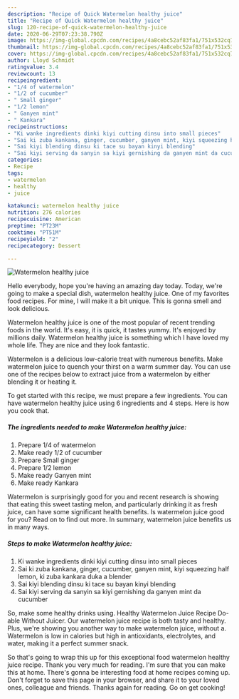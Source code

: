 ```yaml
---
description: "Recipe of Quick Watermelon healthy juice"
title: "Recipe of Quick Watermelon healthy juice"
slug: 120-recipe-of-quick-watermelon-healthy-juice
date: 2020-06-29T07:23:38.790Z
image: https://img-global.cpcdn.com/recipes/4a8cebc52af83fa1/751x532cq70/watermelon-healthy-juice-recipe-main-photo.jpg
thumbnail: https://img-global.cpcdn.com/recipes/4a8cebc52af83fa1/751x532cq70/watermelon-healthy-juice-recipe-main-photo.jpg
cover: https://img-global.cpcdn.com/recipes/4a8cebc52af83fa1/751x532cq70/watermelon-healthy-juice-recipe-main-photo.jpg
author: Lloyd Schmidt
ratingvalue: 3.4
reviewcount: 13
recipeingredient:
- "1/4 of watermelon"
- "1/2 of cucumber"
- " Small ginger"
- "1/2 lemon"
- " Ganyen mint"
- " Kankara"
recipeinstructions:
- "Ki wanke ingredients dinki kiyi cutting dinsu into small pieces"
- "Sai ki zuba kankana, ginger, cucumber, ganyen mint, kiyi squeezing half lemon, ki zuba kankara duka a blender"
- "Sai kiyi blending dinsu ki tace su bayan kinyi blending"
- "Sai kiyi serving da sanyin sa kiyi gernishing da ganyen mint da cucumber"
categories:
- Recipe
tags:
- watermelon
- healthy
- juice

katakunci: watermelon healthy juice 
nutrition: 276 calories
recipecuisine: American
preptime: "PT23M"
cooktime: "PT51M"
recipeyield: "2"
recipecategory: Dessert

---
```



![Watermelon healthy juice](https://img-global.cpcdn.com/recipes/4a8cebc52af83fa1/751x532cq70/watermelon-healthy-juice-recipe-main-photo.jpg)

Hello everybody, hope you're having an amazing day today. Today, we're going to make a special dish, watermelon healthy juice. One of my favorites food recipes. For mine, I will make it a bit unique. This is gonna smell and look delicious.

Watermelon healthy juice is one of the most popular of recent trending foods in the world. It's easy, it is quick, it tastes yummy. It's enjoyed by millions daily. Watermelon healthy juice is something which I have loved my whole life. They are nice and they look fantastic.

Watermelon is a delicious low-calorie treat with numerous benefits. Make watermelon juice to quench your thirst on a warm summer day. You can use one of the recipes below to extract juice from a watermelon by either blending it or heating it.


To get started with this recipe, we must prepare a few ingredients. You can have watermelon healthy juice using 6 ingredients and 4 steps. Here is how you cook that.

<!--inarticleads1-->

##### The ingredients needed to make Watermelon healthy juice:

1. Prepare 1/4 of watermelon
1. Make ready 1/2 of cucumber
1. Prepare  Small ginger
1. Prepare 1/2 lemon
1. Make ready  Ganyen mint
1. Make ready  Kankara


Watermelon is surprisingly good for you and recent research is showing that eating this sweet tasting melon, and particularly drinking it as fresh juice, can have some significant health benefits. Is watermelon juice good for you? Read on to find out more. In summary, watermelon juice benefits us in many ways. 

<!--inarticleads2-->

##### Steps to make Watermelon healthy juice:

1. Ki wanke ingredients dinki kiyi cutting dinsu into small pieces
1. Sai ki zuba kankana, ginger, cucumber, ganyen mint, kiyi squeezing half lemon, ki zuba kankara duka a blender
1. Sai kiyi blending dinsu ki tace su bayan kinyi blending
1. Sai kiyi serving da sanyin sa kiyi gernishing da ganyen mint da cucumber


So, make some healthy drinks using. Healthy Watermelon Juice Recipe Do-able Without Juicer. Our watermelon juice recipe is both tasty and healthy. Plus, we&#39;re showing you another way to make watermelon juice, without a. Watermelon is low in calories but high in antioxidants, electrolytes, and water, making it a perfect summer snack. 

So that's going to wrap this up for this exceptional food watermelon healthy juice recipe. Thank you very much for reading. I'm sure that you can make this at home. There's gonna be interesting food at home recipes coming up. Don't forget to save this page in your browser, and share it to your loved ones, colleague and friends. Thanks again for reading. Go on get cooking!
